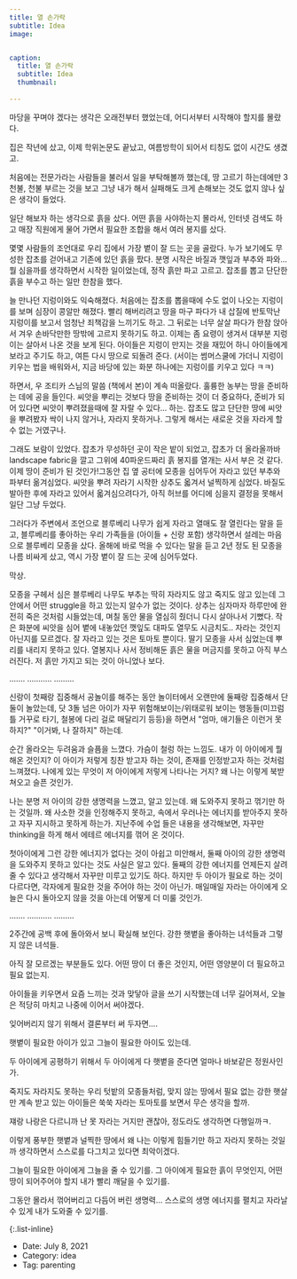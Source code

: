 ```yaml
---
title: 열 손가락
subtitle: Idea
image: 


caption:
  title: 열 손가락
  subtitle: Idea
  thumbnail: 
  
---
```


마당을 꾸며야 겠다는 생각은 오래전부터 했었는데, 어디서부터 시작해야 할지를 몰랐다. 

집은 작년에 샀고, 이제 학위논문도 끝났고, 여름방학이 되어서 티칭도 없이 시간도 생겼고. 

처음에는 전문가라는 사람들을 불러서 일을 부탁해볼까 했는데, 땅 고르기 하는데에만 3천불, 천불 부르는 것을 보고 그냥 내가 해서 실패해도 크게 손해보는 것도 없지 않나 싶은 생각이 들었다. 

일단 해보자 하는 생각으로 흙을 샀다. 어떤 흙을 사야하는지 몰라서, 인터넷 검색도 하고 매장 직원에게 물어 가면서 필요한 조합을 해서 여러 봉지를 샀다. 


몇몇 사람들의 조언대로 우리 집에서 가장 볕이 잘 드는 곳을 골랐다. 누가 보기에도 무성한 잡초를 걷어내고 기존에 있던 흙을 팠다. 분명 시작은 바질과 깻잎과 부추와 파와... 뭘 심을까를 생각하면서 시작한 일이었는데, 정작 흙만 파고 고르고. 잡초를 뽑고 단단한 흙을 부수고 하는 일만 한참을 했다. 

늘 만나던 지렁이와도 익숙해졌다. 처음에는 잡초를 뽑을때에 수도 없이 나오는 지렁이를 보며 심장이 콩알만 해졌다. 빨리 해버리려고 땅을 마구 파다가 내 삽질에 반토막난 지렁이를 보고서 엄청난 죄책감을 느끼기도 하고. 그 뒤로는 너무 살살 파다가 한참 앉아서 겨우 손바닥만한 땅밖에 고르지 못하기도 하고. 이제는 좀 요령이 생겨서 대부분 지렁이는 살아서 나온 것을 보게 된다. 아이들은 지렁이 만지는 것을 재밌어 하니 아이들에게 보라고 주기도 하고, 여튼 다시 땅으로 되돌려 준다. (서이는 썸머스쿨에 가더니 지렁이 키우는 법을 배워와서, 지금 바당에 있는 화분 하나에는 지렁이를 키우고 있다 ㅋㅋ)

하면서, 우 조티카 스님의 말씀 (책에서 본)이 계속 떠올랐다. 훌륭한 농부는 땅을 준비하는 데에 공을 들인다. 씨앗을 뿌리는 것보다 땅을 준비하는 것이 더 중요하다, 준비가 되어 있다면 씨앗이 뿌려졌을때에 잘 자랄 수 있다... 하는. 잡초도 많고 단단한 땅에 씨앗을 뿌려봤자 싹이 나지 않거나, 자라지 못하거나. 그렇게 해서는 새로운 것을 자라게 할 수 없는 거였구나. 

그래도 보람이 있었다. 잡초가 무성하던 곳이 작은 밭이 되었고, 잡초가 더 올라올까바 landscape fabric을 깔고 그위에 40파운드짜리 흙 봉지를 열개는 사서 부은 것 같다. 이제 땅이 준비가 된 것인가!그동안 집 옆 공터에 모종을 심어두어 자라고 있던 부추와 파부터 옮겨심었다. 씨앗을 뿌려 자라기 시작한 상추도 옯겨서 널찍하게 심었다. 바질도 발아한 후에 자라고 있어서 옯겨심으려다가, 아직 허브를 어디에 심을지 결정을 못해서 일단 그냥 두었다. 

그러다가 주변에서 조언으로 블루베리 나무가 쉽게 자라고 열매도 잘 열린다는 말을 듣고, 블루베리를 좋아하는 우리 가족들을 (아이들 + 신랑 포함) 생각하면서 설레는 마음으로 블루베리 모종을 샀다. 올해에 바로 먹을 수 있다는 말을 듣고 2년 정도 된 모종을 나름 비싸게 샀고, 역시 가장 볕이 잘 드는 곳에 심어두었다. 

막상. 

모종을 구헤서 심은 블루베리 나무도 부추는 딱히 자라지도 않고 죽지도 않고 있는데 그 안에서 어떤 struggle을 하고 있는지 알수가 없는 것이다. 상추는 심자마자 하루만에 완전히 죽은 것처럼 시들었는데, 며칠 동안 물을 열심히 줬더니 다시 살아나서 기뻤다. 작은 화분에 씨앗을 심어 볕에 내놓았던 깻잎도 대파도 열무도 시금치도.. 자라는 것인지 아닌지를 모르겠다. 잘 자라고 있는 것은 토마토 뿐이다. 딸기 모종을 사서 심었는데 뿌리를 내리지 못하고 있다. 열봉지나 사서 정비해둔 흙은 물을 머금지를 못하고 아직 부스러진다. 저 흙만 가지고 되는 것이 아니었나 보다. 

....... ........... ......... 


신랑이 첫째랑 집중해서 공놀이를 해주는 동안 놀이터에서 오랜만에 둘째랑 집중해서 단둘이 놀았는데, 닷 3돌 넘은 아이가 자꾸 위험해보이는/위태로워 보이는 행동들(미끄럼틀 거꾸로 타기, 철봉에 다리 걸로 매달리기 등등)을 하면서 "엄마, 애기들은 이런거 못하지?" "이거봐, 나 잘하지" 하는데. 

순간 올라오는 두려움과 슬픔을 느꼈다. 가슴이 철렁 하는 느낌도. 내가 이 아이에게 뭘 해온 것인지? 이 아이가 저렇게 칭찬 받고자 하는 것이, 존재를 인정받고자 하는 것처럼 느껴졌다. 나에게 있는 무엇이 저 아이에게 저렇게 나타나는 거지? 왜 나는 이렇게 북받쳐오고 슬픈 것인가. 

나는 분명 저 아이의 강한 생명력을 느꼈고, 알고 있는데. 왜 도와주지 못하고 꺾기만 하는 것일까. 왜 사소한 것을 인정해주지 못하고, 속에서 우러나는 에너지를 받아주지 못하고 자꾸 지시하고 못하게 하는가. 지난주에 수업 들은 내용을 생각해보면, 자꾸만 thinking을 하게 해서 에테르 에너지를 꺾어 온 것이다. 

첫아이에게 그런 강한 에너지가 없다는 것이 아쉽고 미안해서, 둘째 아이의 강한 생명력을 도와주지 못하고 있다는 것도 사실은 알고 있다. 둘째의 강한 에너지를 언제든지 살려줄 수 있다고 생각해서 자꾸만 미루고 있기도 하다. 하지만 두 아이가 필요로 하는 것이 다르다면, 각자에게 필요한 것을 주어야 하는 것이 아닌가. 매일매일 자라는 아이에게 오늘은 다시 돌아오지 않을 것을 아는데 어떻게 더 미룰 것인가. 


....... ........... ......... 

2주간에 공백 후에 돌아와서 보니 확실해 보인다. 강한 햇볕을 좋아하는 녀석들과 그렇지 않은 녀석들.

아직 잘 모르겠는 부분들도 있다. 어떤 땅이 더 좋은 것인지, 어떤 영양분이 더 필요하고 필요 없는지. 

아이들을 키우면서 요즘 느끼는 것과 맞닿아 글을 쓰기 시작했는데 너무 길어져서, 오늘은 적당히 마치고 나중에 이어서 써야겠다. 

잊어버리지 않기 위해서 결론부터 써 두자면....

햇볕이 필요한 아이가 있고 그늘이 필요한 아이도 있는데. 

두 아이에게 공평하기 위해서 두 아이에게 다 햇볕을 준다면 얼마나 바보같은 정원사인가. 

죽지도 자라지도 못하는 우리 텃밭의 모종들처럼, 맞지 않는 땅에서 필요 없는 강한 햇살만 계속 받고 있는 아이들은 쑥쑥 자라는 토마토를 보면서 무슨 생각을 할까. 

쟤랑 나랑은 다르니까 난 못 자라는 거지만 괜찮아, 정도라도 생각하면 다행일까ㅋ. 

이렇게 풍부한 햇볕과 널찍한 땅에서 왜 나는 이렇게 힘들기만 하고 자라지 못하는 것일까 생각하면서 스스로를 다그치고 있다면 최악이겠다. 

그늘이 필요한 아이에게 그늘을 줄 수 있기를. 그 아이에게 필요한 흙이 무엇인지, 어떤 땅이 되어주어야 할지 내가 빨리 깨달을 수 있기를. 

그동안 몰라서 꺾어버리고 다듬어 버린 생명력... 스스로의 생명 에너지를 펼치고 자라날 수 있게 내가 도와줄 수 있기를. 










{:.list-inline}
- Date: July 8, 2021
- Category: idea
- Tag: parenting

